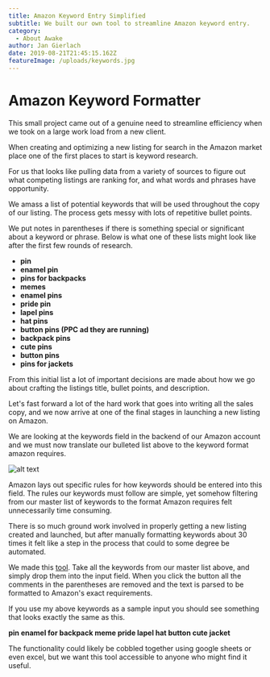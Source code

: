 ```yaml
---
title: Amazon Keyword Entry Simplified
subtitle: We built our own tool to streamline Amazon keyword entry.
category:
  - About Awake
author: Jan Gierlach
date: 2019-08-21T21:45:15.162Z
featureImage: /uploads/keywords.jpg
---
```

# Amazon Keyword Formatter

This small project came out of a genuine need to streamline efficiency when we took on a large work load from a new client.

When creating and optimizing a new listing for search in the Amazon market place one of the first places to start is keyword research.

For us that looks like pulling data from a variety of sources to figure out what competing listings are ranking for, and what words and phrases have opportunity.

We amass a list of potential keywords that will be used throughout the copy of our listing. The process gets messy with lots of repetitive bullet points.

We put notes in parentheses if there is something special or significant about a keyword or phrase. Below is what one of these lists might look like after the first few rounds of research.

* **pin**
* **enamel pin**
* **pins for backpacks**
* **memes**
* **enamel pins**
* **pride pin**
* **lapel pins**
* **hat pins**
* **button pins (PPC ad they are running)**
* **backpack pins**
* **cute pins**
* **button pins**
* **pins for jackets**

From this initial list a lot of important decisions are made about how we go about crafting the listings title, bullet points, and description.

Let's fast forward a lot of the hard work that goes into writing all the sales copy, and we now arrive at one of the final stages in launching a new listing on Amazon.

We are looking at the keywords field in the backend of our Amazon account and we must now translate our bulleted list above to the keyword format amazon requires.

![alt text](/uploads/amazon_keyword_entry_field.png "Amazon Keyword Entry Field")

Amazon lays out specific rules for how keywords should be entered into this field. The rules our keywords must follow are simple, yet somehow filtering from our master list of keywords to the format Amazon requires felt unnecessarily time consuming.

There is so much ground work involved in properly getting a new listing created and launched, but after manually formatting keywords about 30 times it felt like a step in the process that could to some degree be automated.

We made this [tool](https://amazon-keyword-formatter.herokuapp.com/index.html). Take all the keywords from our master list above, and simply drop them into the input field. When you click the button all the comments in the parentheses are removed and the text is parsed to be formatted to Amazon's exact requirements.

If you use my above keywords as a sample input you should see something that looks exactly the same as this.

**pin enamel for backpack meme pride lapel hat button cute jacket**

The functionality could likely be cobbled together using google sheets or even excel, but we want this tool accessible to anyone who might find it useful.
